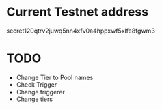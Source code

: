 # Current Testnet address
secret120qtrv2juwq5nn4xfv0a4hppxwf5xlfe8fgwm3
# TODO
* Change Tier to Pool names
* Check Trigger
* Change triggerer
* Change tiers